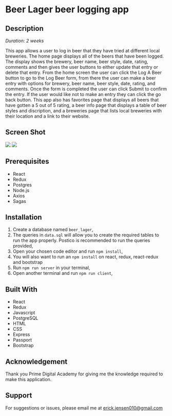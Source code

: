 # Beer Lager beer logging app

## Description
*Duration: 2 weeks*

This app allows a user to log in beer that they have tried at different local breweries. The home page displays all of the beers that have been logged. The display shows the brewery, beer name, beer style, date, rating, comments and then gives the user buttons to either update that entry or delete that entry. From the home screen the user can click the Log A Beer button to go to the Log Beer form, from there the user can make a beer entry with options for brewery, beer name, beer style, date, rating, and comments. Once the form is completed the user can click Submit to confirm the entry. If the user would like not to make an entry they can click the go back button. This app also has favorites page that displays all beers that have gotten a 5 out of 5 rating, a beer info page that displays a table of beer styles and discription, and a breweries page that lists local breweries with their location and a link to their website.

## Screen Shot
![](public/images/)
![](public/images/)

## Prerequisites
- React
- Redux
- Postgres
- Node.js
- Axios
- Sagas


## Installation
1. Create a database named `beer_lager`,
2. The queries in `data.sql` will allow you to create the required tables to run the app properly. Postico is recommended to run the queries provided,
3. Open your chosen code editor and run `npm install`,
4. You will also want to run an `npm install` on react, redux, react-redux and bootstrap
5. Run `npm run server` in your terminal,
6. Open another terminal and run `npm run client`,


## Built With
- React
- Redux
- Javascript
- PostgreSQL
- HTML
- CSS
- Express
- Passport
- Bootstrap

## Acknowledgement
Thank you Prime Digital Academy for giving me the knowledge required to make this application.

## Support
For suggestions or issues, please email me at erick.jensen010@gmail.com




